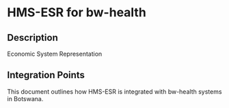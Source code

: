 # HMS-ESR for bw-health

## Description

Economic System Representation

## Integration Points

This document outlines how HMS-ESR is integrated with bw-health systems in Botswana.
